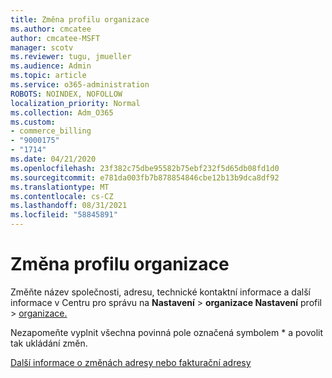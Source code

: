 ```yaml
---
title: Změna profilu organizace
ms.author: cmcatee
author: cmcatee-MSFT
manager: scotv
ms.reviewer: tugu, jmueller
ms.audience: Admin
ms.topic: article
ms.service: o365-administration
ROBOTS: NOINDEX, NOFOLLOW
localization_priority: Normal
ms.collection: Adm_O365
ms.custom:
- commerce_billing
- "9000175"
- "1714"
ms.date: 04/21/2020
ms.openlocfilehash: 23f382c75dbe95582b75ebf232f5d65db08fd1d0
ms.sourcegitcommit: e781da003fb7b878854846cbe12b13b9dca8df92
ms.translationtype: MT
ms.contentlocale: cs-CZ
ms.lasthandoff: 08/31/2021
ms.locfileid: "58845891"
---
```

# <a name="change-organization-profile"></a>Změna profilu organizace

Změňte název společnosti, adresu, technické kontaktní informace a další informace v Centru pro správu na **Nastavení**  >  **organizace Nastavení** profil  >  [organizace.](https://admin.microsoft.com/AdminPortal/Home#/Settings/OrganizationProfile/:/Settings/L1/OrganizationInformation)

Nezapomeňte vyplnit všechna povinná pole označená symbolem * a povolit tak ukládání změn.

[Další informace o změnách adresy nebo fakturační adresy](https://docs.microsoft.com/microsoft-365/admin/manage/change-address-contact-and-more)

